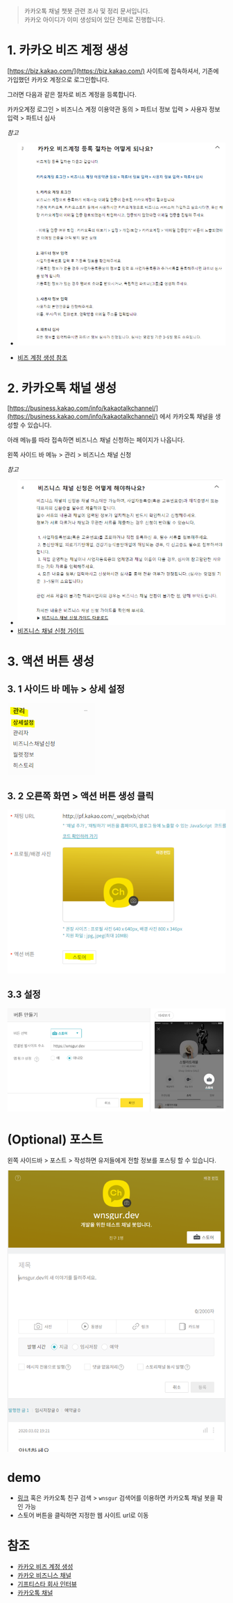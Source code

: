 > 카카오톡 채널 챗봇 관련 조사 및 정리 문서입니다.  
> 카카오 아이디가 이미 생성되어 있단 전제로 진행합니다.

# 1. 카카오 비즈 계정 생성
[https://biz.kakao.com/](https://biz.kakao.com/) 사이트에 접속하셔서, 기존에 가입했던 카카오 계정으로 로그인합니다.

그러면 다음과 같은 절차로 비즈 계정을 등록합니다.

카카오계정 로그인 > 비즈니스 계정 이용약관 동의 > 파트너 정보 입력 > 사용자 정보 입력 > 파트너 심사

*참고*
- ![kakao_biz_register](./img/kakao_biz_register.PNG)

- [비즈 계정 생성 참조](https://cs.kakao.com/helps?articleId=1073191787&service=34&category=398&device=1224&locale=ko#1073191787)


# 2. 카카오톡 채널 생성

[https://business.kakao.com/info/kakaotalkchannel/](https://business.kakao.com/info/kakaotalkchannel/) 에서 카카오톡 채널을 생성할 수 있습니다.

아래 메뉴를 따라 접속하면 비즈니스 채널 신청하는 페이지가 나옵니다.

왼쪽 사이드 바 메뉴 > 관리 > 비즈니스 채널 신청


*참고*
- ![kakao_biz_channel_register](./img/kakao_biz_channel_register.PNG)
- [비즈니스 채널 신청 가이드](https://cs.kakao.com/helps?articleId=1073193248&service=102&category=282&device=1688&locale=ko#1073193248)


# 3. 액션 버튼 생성

## 3. 1 사이드 바 메뉴 > 상세 설정

![kakao_channel_action_button_1](./img/kakao_channel_action_button_1.PNG)

## 3. 2 오른쪽 화면 > 액션 버튼 생성 클릭

![kakao_channel_action_button_2](./img/kakao_channel_action_button_2.PNG)

## 3.3 설정
![kakao_channel_action_button_3](./img/kakao_channel_action_button_3.PNG)


# (Optional) 포스트

왼쪽 사이드바 > 포스트 > 작성하면 유저들에게 전할 정보를 포스팅 할 수 있습니다.

![kakao_channel_how_to_post](./img/kakao_channel_how_to_post.PNG)



# demo
- [링크](http://pf.kakao.com/_wqebxb
) 혹은 카카오톡 친구 검색 > `wnsgur` 검색어를 이용하면 카카오톡 채널 봇을 확인 가능
- 스토어 버튼을 클릭하면 지정한 웹 사이트 url로 이동

# 참조
- [카카오 비즈 계정 생성](https://cs.kakao.com/helps?articleId=1073191787&service=34&category=398&device=1224&locale=ko)
- [카카오 비즈니스 채널](https://cs.kakao.com/helps?service=102&category=282&device=1688&locale=ko)
- [기프티스타 회사 인터뷰](https://outstanding.kr/todaystartup/?action=readpost&post_id=424190&bbspaged=2)
- [카카오톡 채널](https://business.kakao.com/info/kakaotalkchannel/)
